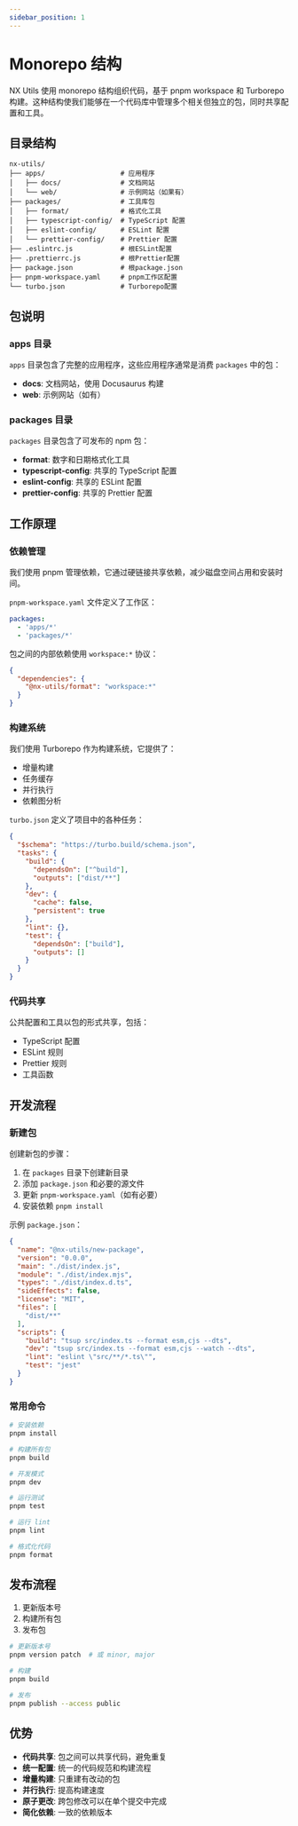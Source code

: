 ```yaml
---
sidebar_position: 1
---
```


# Monorepo 结构

NX Utils 使用 monorepo 结构组织代码，基于 pnpm workspace 和 Turborepo 构建。这种结构使我们能够在一个代码库中管理多个相关但独立的包，同时共享配置和工具。

## 目录结构

```
nx-utils/
├── apps/                   # 应用程序
│   ├── docs/               # 文档网站
│   └── web/                # 示例网站（如果有）
├── packages/               # 工具库包
│   ├── format/             # 格式化工具
│   ├── typescript-config/  # TypeScript 配置
│   ├── eslint-config/      # ESLint 配置
│   └── prettier-config/    # Prettier 配置
├── .eslintrc.js            # 根ESLint配置
├── .prettierrc.js          # 根Prettier配置
├── package.json            # 根package.json
├── pnpm-workspace.yaml     # pnpm工作区配置
└── turbo.json              # Turborepo配置
```

## 包说明

### apps 目录

`apps` 目录包含了完整的应用程序，这些应用程序通常是消费 `packages` 中的包：

- **docs**: 文档网站，使用 Docusaurus 构建
- **web**: 示例网站（如有）

### packages 目录

`packages` 目录包含了可发布的 npm 包：

- **format**: 数字和日期格式化工具
- **typescript-config**: 共享的 TypeScript 配置
- **eslint-config**: 共享的 ESLint 配置
- **prettier-config**: 共享的 Prettier 配置

## 工作原理

### 依赖管理

我们使用 pnpm 管理依赖，它通过硬链接共享依赖，减少磁盘空间占用和安装时间。

`pnpm-workspace.yaml` 文件定义了工作区：

```yaml
packages:
  - 'apps/*'
  - 'packages/*'
```

包之间的内部依赖使用 `workspace:*` 协议：

```json
{
  "dependencies": {
    "@nx-utils/format": "workspace:*"
  }
}
```

### 构建系统

我们使用 Turborepo 作为构建系统，它提供了：

- 增量构建
- 任务缓存
- 并行执行
- 依赖图分析

`turbo.json` 定义了项目中的各种任务：

```json
{
  "$schema": "https://turbo.build/schema.json",
  "tasks": {
    "build": {
      "dependsOn": ["^build"],
      "outputs": ["dist/**"]
    },
    "dev": {
      "cache": false,
      "persistent": true
    },
    "lint": {},
    "test": {
      "dependsOn": ["build"],
      "outputs": []
    }
  }
}
```

### 代码共享

公共配置和工具以包的形式共享，包括：

- TypeScript 配置
- ESLint 规则
- Prettier 规则
- 工具函数

## 开发流程

### 新建包

创建新包的步骤：

1. 在 `packages` 目录下创建新目录
2. 添加 `package.json` 和必要的源文件
3. 更新 `pnpm-workspace.yaml`（如有必要）
4. 安装依赖 `pnpm install`

示例 `package.json`：

```json
{
  "name": "@nx-utils/new-package",
  "version": "0.0.0",
  "main": "./dist/index.js",
  "module": "./dist/index.mjs",
  "types": "./dist/index.d.ts",
  "sideEffects": false,
  "license": "MIT",
  "files": [
    "dist/**"
  ],
  "scripts": {
    "build": "tsup src/index.ts --format esm,cjs --dts",
    "dev": "tsup src/index.ts --format esm,cjs --watch --dts",
    "lint": "eslint \"src/**/*.ts\"",
    "test": "jest"
  }
}
```

### 常用命令

```bash
# 安装依赖
pnpm install

# 构建所有包
pnpm build

# 开发模式
pnpm dev

# 运行测试
pnpm test

# 运行 lint
pnpm lint

# 格式化代码
pnpm format
```

## 发布流程

1. 更新版本号
2. 构建所有包
3. 发布包

```bash
# 更新版本号
pnpm version patch  # 或 minor, major

# 构建
pnpm build

# 发布
pnpm publish --access public
```

## 优势

- **代码共享**: 包之间可以共享代码，避免重复
- **统一配置**: 统一的代码规范和构建流程
- **增量构建**: 只重建有改动的包
- **并行执行**: 提高构建速度
- **原子更改**: 跨包修改可以在单个提交中完成
- **简化依赖**: 一致的依赖版本 